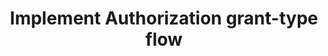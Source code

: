 ---
title: Implement Authorization grant-type flow
excerpt: How to implement Authorization grant-type flow with Okta
layout: Guides
sections:
- overview
- setup-app
- use-flow
- one-page
- next-steps
---
